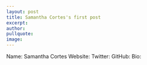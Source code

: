 ```yaml
---
layout: post
title: Samantha Cortes's first post
excerpt: 
author: 
pullquote:
image:
---
```



Name: Samantha Cortes
Website:
Twitter:
GitHub:
Bio: 
